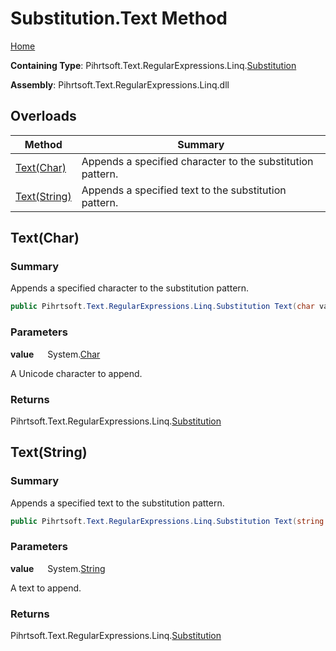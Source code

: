 # Substitution\.Text Method

[Home](../../../../../../README.md)

**Containing Type**: Pihrtsoft\.Text\.RegularExpressions\.Linq\.[Substitution](../README.md)

**Assembly**: Pihrtsoft\.Text\.RegularExpressions\.Linq\.dll

## Overloads

| Method | Summary |
| ------ | ------- |
| [Text(Char)](#Pihrtsoft_Text_RegularExpressions_Linq_Substitution_Text_System_Char_) | Appends a specified character to the substitution pattern\. |
| [Text(String)](#Pihrtsoft_Text_RegularExpressions_Linq_Substitution_Text_System_String_) | Appends a specified text to the substitution pattern\. |

## Text\(Char\) <a name="Pihrtsoft_Text_RegularExpressions_Linq_Substitution_Text_System_Char_"></a>

### Summary

Appends a specified character to the substitution pattern\.

```csharp
public Pihrtsoft.Text.RegularExpressions.Linq.Substitution Text(char value)
```

### Parameters

**value** &emsp; System\.[Char](https://docs.microsoft.com/en-us/dotnet/api/system.char)

A Unicode character to append\.

### Returns

Pihrtsoft\.Text\.RegularExpressions\.Linq\.[Substitution](../README.md)

## Text\(String\) <a name="Pihrtsoft_Text_RegularExpressions_Linq_Substitution_Text_System_String_"></a>

### Summary

Appends a specified text to the substitution pattern\.

```csharp
public Pihrtsoft.Text.RegularExpressions.Linq.Substitution Text(string value)
```

### Parameters

**value** &emsp; System\.[String](https://docs.microsoft.com/en-us/dotnet/api/system.string)

A text to append\.

### Returns

Pihrtsoft\.Text\.RegularExpressions\.Linq\.[Substitution](../README.md)

